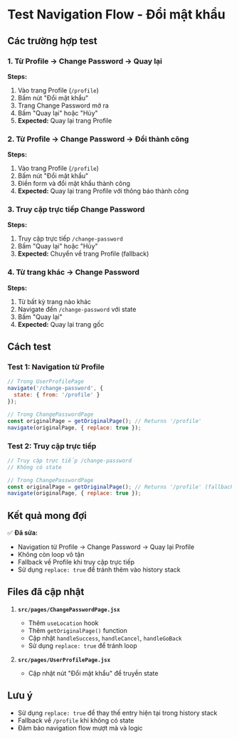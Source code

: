 # Test Navigation Flow - Đổi mật khẩu

## Các trường hợp test

### 1. Từ Profile → Change Password → Quay lại
**Steps:**
1. Vào trang Profile (`/profile`)
2. Bấm nút "Đổi mật khẩu"
3. Trang Change Password mở ra
4. Bấm "Quay lại" hoặc "Hủy"
5. **Expected:** Quay lại trang Profile

### 2. Từ Profile → Change Password → Đổi thành công
**Steps:**
1. Vào trang Profile (`/profile`)
2. Bấm nút "Đổi mật khẩu"
3. Điền form và đổi mật khẩu thành công
4. **Expected:** Quay lại trang Profile với thông báo thành công

### 3. Truy cập trực tiếp Change Password
**Steps:**
1. Truy cập trực tiếp `/change-password`
2. Bấm "Quay lại" hoặc "Hủy"
3. **Expected:** Chuyển về trang Profile (fallback)

### 4. Từ trang khác → Change Password
**Steps:**
1. Từ bất kỳ trang nào khác
2. Navigate đến `/change-password` với state
3. Bấm "Quay lại"
4. **Expected:** Quay lại trang gốc

## Cách test

### Test 1: Navigation từ Profile
```javascript
// Trong UserProfilePage
navigate('/change-password', { 
  state: { from: '/profile' } 
});

// Trong ChangePasswordPage
const originalPage = getOriginalPage(); // Returns '/profile'
navigate(originalPage, { replace: true });
```

### Test 2: Truy cập trực tiếp
```javascript
// Truy cập trực tiếp /change-password
// Không có state

// Trong ChangePasswordPage
const originalPage = getOriginalPage(); // Returns '/profile' (fallback)
navigate(originalPage, { replace: true });
```

## Kết quả mong đợi

✅ **Đã sửa:**
- Navigation từ Profile → Change Password → Quay lại Profile
- Không còn loop vô tận
- Fallback về Profile khi truy cập trực tiếp
- Sử dụng `replace: true` để tránh thêm vào history stack

## Files đã cập nhật

1. **`src/pages/ChangePasswordPage.jsx`**
   - Thêm `useLocation` hook
   - Thêm `getOriginalPage()` function
   - Cập nhật `handleSuccess`, `handleCancel`, `handleGoBack`
   - Sử dụng `replace: true` để tránh loop

2. **`src/pages/UserProfilePage.jsx`**
   - Cập nhật nút "Đổi mật khẩu" để truyền state

## Lưu ý

- Sử dụng `replace: true` để thay thế entry hiện tại trong history stack
- Fallback về `/profile` khi không có state
- Đảm bảo navigation flow mượt mà và logic

